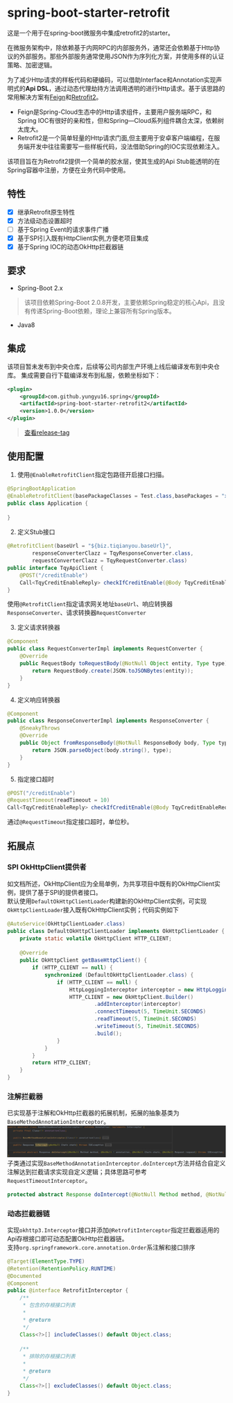 # spring-boot-starter-retrofit
这是一个用于在spring-boot微服务中集成retrofit2的starter。

在微服务架构中，除依赖基于内网RPC的内部服务外，通常还会依赖基于Http协议的外部服务。那些外部服务通常使用JSON作为序列化方案，并使用多样的认证策略、加密逻辑。

为了减少Http请求的样板代码和硬编码，可以借助Interface和Annotation实现声明式的**Api DSL**，通过动态代理劫持方法调用透明的进行Http请求。基于该思路的常用解决方案有[Feign](https://github.com/OpenFeign/feign)和[Retrofit2](https://github.com/square/retrofit)。
- Feign是Spring-Cloud生态中的Http请求组件，主要用户服务端RPC，和Spring IOC有很好的亲和性，但和Spring—Cloud系列组件耦合太深，依赖树太庞大。
- Retrofit2是一个简单轻量的Http请求门面,但主要用于安卓客户端编程，在服务端开发中往往需要写一些样板代码，没法借助Spring的IOC实现依赖注入。

该项目旨在为Retrofit2提供一个简单的胶水层，使其生成的Api Stub能透明的在Spring容器中注册，方便在业务代码中使用。

## 特性
- [x] 继承Retrofit原生特性   
- [x] 方法级动态设置超时   
- [ ] 基于Spring Event的请求事件广播   
- [x] 基于SPI引入既有HttpClient实例,方便老项目集成   
- [x] 基于Spring IOC的动态OkHttp拦截器链   

## 要求
- Spring-Boot 2.x
> 该项目依赖Spring-Boot 2.0.8开发，主要依赖Spring稳定的核心Api，且没有传递Spring-Boot依赖，理论上兼容所有Spring版本。
- Java8

## 集成
该项目暂未发布到中央仓库，后续等公司内部生产环境上线后编译发布到中央仓库。
集成需要自行下载编译发布到私服，依赖坐标如下：
```xml
<plugin>
    <groupId>com.github.yungyu16.spring</groupId>
    <artifactId>spring-boot-starter-retrofit2</artifactId>
    <version>1.0.0</version>
</plugin>
```
>[查看release-tag](https://github.com/yungyu16/spring-boot-starter-retrofit2/releases) 
## 使用配置

1. 使用`@EnableRetrofitClient`指定包路径开启接口扫描。
```java
@SpringBootApplication
@EnableRetrofitClient(basePackageClasses = Test.class,basePackages = "xx.xx.xx")
public class Application {

}
```

2. 定义Stub接口
```java
@RetrofitClient(baseUrl = "${biz.tiqianyou.baseUrl}",
        responseConverterClazz = TqyResponseConverter.class,
        requestConverterClazz = TqyRequestConverter.class)
public interface TqyApiClient {
    @POST("/creditEnable")
    Call<TqyCreditEnableReply> checkIfCreditEnable(@Body TqyCreditEnableReq req);
}
```
使用`@RetrofitClient`指定请求网关地址`baseUrl`、响应转换器`ResponseConverter`、请求转换器`RequestConverter`    

3. 定义请求转换器
```java
@Component
public class RequestConverterImpl implements RequestConverter {
    @Override
    public RequestBody toRequestBody(@NotNull Object entity, Type type) {
        return RequestBody.create(JSON.toJSONBytes(entity));
    }
}
```

4. 定义响应转换器
```java
@Component
public class ResponseConverterImpl implements ResponseConverter {
    @SneakyThrows
    @Override
    public Object fromResponseBody(@NotNull ResponseBody body, Type type) {
        return JSON.parseObject(body.string(), type);
    }
}
```

5. 指定接口超时
```java
@POST("/creditEnable")
@RequestTimeout(readTimeout = 10)
Call<TqyCreditEnableReply> checkIfCreditEnable(@Body TqyCreditEnableReq req);
```
通过`@RequestTimeout`指定接口超时，单位秒。
## 拓展点
### SPI OkHttpClient提供者
如文档所述，OkHttpClient应为全局单例，为共享项目中既有的OkHttpClient实例，提供了基于SPI的提供者接口。    
默认使用`DefaultOkHttpClientLoader`构建新的OkHttpClient实例，可实现`OkHttpClientLoader`接入既有OkHttpClient实例；代码实例如下
```java
@AutoService(OkHttpClientLoader.class)
public class DefaultOkHttpClientLoader implements OkHttpClientLoader {
    private static volatile OkHttpClient HTTP_CLIENT;

    @Override
    public OkHttpClient getBaseHttpClient() {
        if (HTTP_CLIENT == null) {
            synchronized (DefaultOkHttpClientLoader.class) {
                if (HTTP_CLIENT == null) {
                    HttpLoggingInterceptor interceptor = new HttpLoggingInterceptor(MiscConstants.log::info);
                    HTTP_CLIENT = new OkHttpClient.Builder()
                            .addInterceptor(interceptor)
                            .connectTimeout(5, TimeUnit.SECONDS)
                            .readTimeout(5, TimeUnit.SECONDS)
                            .writeTimeout(5, TimeUnit.SECONDS)
                            .build();
                }
            }
        }
        return HTTP_CLIENT;
    }
}
```
### 注解拦截器
已实现基于注解和OkHttp拦截器的拓展机制，拓展的抽象基类为`BaseMethodAnnotationInterceptor`。
![BaseMethodAnnotationInterceptor](doc/BaseMethodAnnotationInterceptor.png)
子类通过实现`BaseMethodAnnotationInterceptor.doIntercept`方法并结合自定义注解达到拦截请求实现自定义逻辑；具体思路可参考`RequestTimeoutInterceptor`。
```java
protected abstract Response doIntercept(@NotNull Method method, @NotNull T annotation, @NotNull Chain chain, @NotNull Request request) throws IOException;
```

### 动态拦截器链
实现`okhttp3.Interceptor`接口并添加`@RetrofitInterceptor`指定拦截器适用的Api存根接口即可动态配置OkHttp拦截器链。   
支持`org.springframework.core.annotation.Order`系注解和接口排序
```java
@Target(ElementType.TYPE)
@Retention(RetentionPolicy.RUNTIME)
@Documented
@Component
public @interface RetrofitInterceptor {
    /**
     * 包含的存根接口列表
     *
     * @return
     */
    Class<?>[] includeClasses() default Object.class;

    /**
     * 排除的存根接口列表
     *
     * @return
     */
    Class<?>[] excludeClasses() default Object.class;
}
```